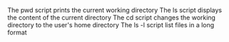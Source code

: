 The pwd script prints the current working directory
The ls script displays the content of the current directory
The cd script changes the working directory to the user's home directory
The ls -l script list files in a long format

